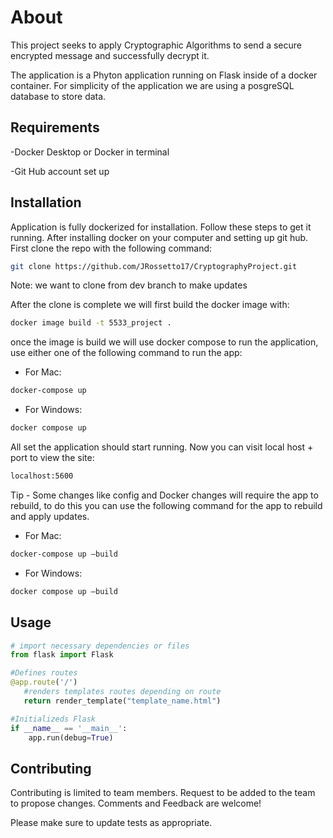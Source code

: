 # About

This project seeks to apply Cryptographic Algorithms to send a secure encrypted message and  successfully decrypt it. 

The application is a Phyton application running on Flask inside of a docker container. For simplicity of the application we are using a posgreSQL database to store data.

## Requirements
-Docker Desktop or Docker in terminal

-Git Hub account set up
## Installation
Application is fully dockerized for installation. Follow these steps to get it running. After installing docker on your computer and setting up git hub. First clone the repo with the following command:

```bash
git clone https://github.com/JRossetto17/CryptographyProject.git
```
Note: we want to clone from dev branch to make updates


After the clone is complete we will first build the docker image with:
```bash
docker image build -t 5533_project .
```

once the image is build we will use docker compose to run the application, use either one of the following command to run the app:

- For Mac:
```bash
docker-compose up 
```
- For Windows:
```bash
docker compose up 
```
All set the application should start running. Now you can visit local host + port to view the site: 
```bash
localhost:5600
```
Tip - Some changes like config and Docker changes will require the app to rebuild, to do this you can use the following command for the app to rebuild and apply updates.
- For Mac:
```bash
docker-compose up —build
```
- For Windows:
```bash
docker compose up —build
```

## Usage

```python
# import necessary dependencies or files
from flask import Flask

#Defines routes
@app.route('/')
   #renders templates routes depending on route
   return render_template("template_name.html")

#Initializeds Flask
if __name__ == '__main__':
    app.run(debug=True)
```

## Contributing

Contributing is limited to team members. Request to be added to the team to propose changes. Comments and Feedback are welcome!

Please make sure to update tests as appropriate.

